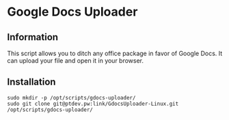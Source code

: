 # Google Docs Uploader
## Information

This script allows you to ditch any office package in favor of Google Docs.
It can upload your file and open it in your browser.

## Installation

```
sudo mkdir -p /opt/scripts/gdocs-uploader/
sudo git clone git@ptdev.pw:link/GdocsUploader-Linux.git /opt/scripts/gdocs-uploader/
```

